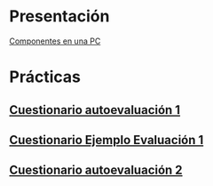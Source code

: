 # Presentación

[Componentes en una PC](/web/materias/infobasica/index.html)   


# Prácticas

## [Cuestionario autoevaluación 1](https://docs.google.com/forms/d/e/1FAIpQLSekEZYU9BqUHmtOzE_uNLTR_SNNaB9vBgFf6QoygaN8mwhVVA/viewform?usp=sf_link)

## [Cuestionario Ejemplo Evaluación 1](https://docs.google.com/forms/d/e/1FAIpQLSdWOnKk2uHE0JwYH9jCr-1O7W-gJR4KBJzQy7Gz_K-ZCZ5QvQ/viewform?usp=sf_link)

## [Cuestionario autoevaluación 2](https://docs.google.com/forms/d/e/1FAIpQLSccTnk9KncfcS2hDw315YAxd9A0bRSkbb6QU1el3toUr1C54Q/viewform?usp=sf_link)

